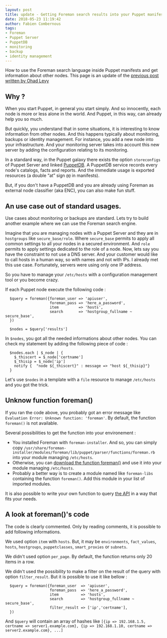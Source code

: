 ```yaml
---
layout: post
title: update - Getting Foreman search results into your Puppet manifest
date: 2018-05-23 11:19:42
author: Fabien Combernous
tags:
- Foreman
- Puppet Server
- PuppetDB
- monitoring
- backup
- identity management
---
```


How to use the Foreman search language inside Puppet manifests and get information about other nodes.
This page is an update of the [previous post written by Ohad Levy](https://theforeman.org/2012/01/getting-foreman-search-results-into.html)

<!--more-->

## Why ?

When you start Puppet, in general you start simply. And so innocently, each node is more or less alone in the world. And Puppet, in this way, can already help you so much.

But quickly, you understand that in some situations, it is interesting to know information from other nodes. And this happens typically about monitoring, backups or identity management. For instance, you add a new node into your infrastructure. And your monitoring server takes into account this new server by adding the configuration relating to its monitoring. 

In a standard way, in the Puppet galaxy there exists the option `storeconfigs` of Puppet Server and linked [PuppetDB](https://puppet.com/docs/puppetdb/latest). A PuppetDB service records every node's catalogs, facts and reports. And the immediate usage is exported resources (a double “at” sign `@@` in manifests). 

But, if you don't have a PuppetDB and you are already using Foreman as external node classifier (aka ENC), you can also make fun stuff.

## An use case out of standard usages.

Use cases about monitoring or backups are standard. Lets try to build another example where we can use the Foreman search engine.

Imagine that you are managing nodes with a Puppet Server and they are in `hostgroups` like `secure_base/role`. Where `secure_base` permits to apply all common settings to all your nodes in a secured environment. And `role` permits to apply settings dedicated to the role of a node. Now, lets say you have the constraint to not use a DNS server. And your customer would like to call hosts in a human way, so with names and not with IPs. I already met this use case. Fortunately, servers were using only one IP address.

So you have to manage your `/etc/hosts` with a configuration management tool or you become crazy. 

If each Puppet node execute the following code :

```
  $query = foreman({foreman_user => 'apiuser',
                    foreman_pass => 'here_a_password',
                    item         => 'hosts',
                    search       => 'hostgroup_fullname ~ secure_base',
  })

  $nodes = $query['results']

```

In `$nodes`, you got all the needed informations about other nodes. You can check my statement by adding the following piece of code :


```
  $nodes.each | $_node | {
    $_thiscert = $_node['certname']
    $_thisip = $_node['ip']
    notify {  "node ${_thiscert}" : message => "host ${_thisip}"}
  }

```

Let's use `$nodes` in a template with a `file` resource to manage `/etc/hosts` and you got the trick.

## Unknow function foreman()

If you ran the code above, you probably got an error message like `Evaluation Error: Unknown function: 'foreman'`. By default, the function `foreman()` is not available.

Several possibilities to get the function into your environement :

 * You installed Foreman with `foreman-installer`. And so, you can simply copy `/usr/share/foreman-installer/modules/foreman/lib/puppet/parser/functions/foreman.rb` into your module managing `/etc/hosts`.
 * Otherwise, you can [download the function foreman()](https://github.com/theforeman/puppet-foreman/blob/master/lib/puppet/parser/functions/foreman.rb) and use it into your module managing `/etc/hosts`.
 * Probably a better way is to create a module named like `foreman-libs` containing the function `foreman()`. Add this module in your list of imported modules. 

It is also possible to write your own function to query [the API](https://theforeman.org/documentation) in a way that fits your needs.

## A look at foreman()'s code

The code is clearly commented. Only by reading comments, it is possible to add following informations.

We used option `item` with `hosts`. But, it may be `environments`, `fact_values`, `hosts`, `hostgroups`, `puppetclasses`, `smart_proxies` or `subnets`.

We didn't used option `per_page`. By default, the function returns only 20 items in a row.

We didn't used the possibility to make a filter on the result of the query with option `filter_result`. But it is possible to use it like bellow :

```
  $query = foreman({foreman_user  => 'apiuser',
                    foreman_pass  => 'here_a_password',
                    item          => 'hosts',
                    search        => 'hostgroup_fullname ~ secure_base',
                    filter_result => ['ip','certname'],
  })
```

And `$query` will contain an array of hashes like `[{ip => 192.168.1.5, certname => server1.example.com}, {ip => 192.168.1.10, certname => server2.example.com}, ...]`


